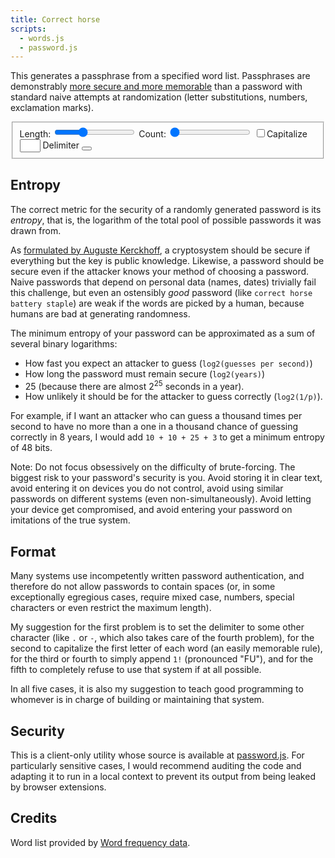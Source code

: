```yaml
---
title: Correct horse
scripts:
  - words.js
  - password.js
---
```

This generates a passphrase from a specified word list. Passphrases are
demonstrably [more secure and more memorable](https://xkcd.com/936/) than a password
with standard naive attempts at randomization (letter substitutions, numbers,
exclamation marks).

<fieldset>
<label for="length">Length:</label>
<input id="length" type="range" min="2" max="8" value="4" list="marks" />
<label for="length">Count:</label>
<input id="count" type="range" min="1" max="20" value="1" />
<datalist for="length">
  <option value="2" label="2" />
  <option value="4" label="4" />
  <option value="6" label="6" />
  <option value="8" label="8" />
</datalist>
<input id="cap" type="checkbox"><label for="cap">Capitalize</label>
<input id="delimiter" type="text" value=" " size="1">
<label for="delimiter">Delimiter</label>
<button id="regenerate" type="button" title="Regenerate"><i class="fas fa-sync-alt"></i></button>

</fieldset>

<div id="output" class="box code" style="text-align: center; font-size: 1.5em"></div>

## Entropy

<div id="stats"></div>

The correct metric for the security of a randomly generated password is its
*entropy*, that is, the logarithm of the total pool of possible passwords it
was drawn from.

As [formulated by Auguste Kerckhoff](https://en.wikipedia.org/wiki/Kerckhoffs%27s_principle),
a cryptosystem should be secure if everything but the key is public knowledge.
Likewise, a password should be secure even if the attacker knows your method of
choosing a password. Naive passwords that depend on personal data (names, dates)
trivially fail this challenge, but even an ostensibly *good* password (like `correct
horse battery staple`) are weak if the words are picked by a human, because
humans are bad at generating randomness.

The minimum entropy of your password can be approximated as a sum of several binary logarithms:

* How fast you expect an attacker to guess (`log2(guesses per second)`)
* How long the password must remain secure (`log2(years)`)
* 25 (because there are almost 2<sup>25</sup> seconds in a year).
* How unlikely it should be for the attacker to guess correctly (`log2(1/p)`).

For example, if I want an attacker who can guess a thousand times per second
to have no more than a one in a thousand chance of guessing correctly in 8 years,
I would add `10 + 10 + 25 + 3` to get a minimum entropy of 48 bits.

Note: Do not focus obsessively on the difficulty of brute-forcing. The biggest risk
to your password's security is you. Avoid storing it in clear text, avoid
entering it on devices you do not control, avoid using similar passwords on different
systems (even non-simultaneously). Avoid letting your device get compromised, and
avoid entering your password on imitations of the true system.

## Format

Many systems use incompetently written password authentication, and
therefore do not allow passwords to contain spaces (or, in some exceptionally
egregious cases, require mixed case, numbers, special characters or even
restrict the maximum length).

My suggestion for the first problem is to set the delimiter to some other
character (like `.` or `-`, which also takes care of the fourth problem), for
the second to capitalize the first letter of each word (an easily memorable
rule), for the third or fourth to simply append `1!` (pronounced "FU"), and for
the fifth to completely refuse to use that system if at all possible.

In all five cases, it is also my suggestion to teach good programming to
whomever is in charge of building or maintaining that system.

## Security

This is a client-only utility whose source is available at [password.js](password.js).
For particularly sensitive cases, I would recommend auditing the code and adapting
it to run in a local context to prevent its output from being leaked by browser extensions.

## Credits

Word list provided by [Word frequency data](https://www.wordfrequency.info).
